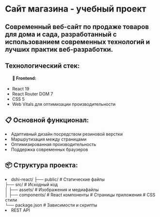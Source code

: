 <h1>Сайт магазина - учебный проект</h1>
<h2>Современный веб-сайт по продаже товаров для дома и сада, разработанный с использованием современных технологий и лучших практик веб-разработки.</h2>
<h2>Технологический стек:</h2>
<ul>
    <h4>🚀 Frontend:</h4>
    <li>React 19</li>
    <li>React Router DOM 7</li>
    <li>CSS 5</li>
    <li>Web Vitals для оптимизации производительности</li>
</ul>
<h2>📋 Основной функционал:</h2>
<li>Адаптивный дизайн посредством резиновой верстки</li>
<li>Маршрутизация между страницами</li>
<li>Оптимизированная производительность</li>
<li>Поддержка современных браузеров</li>
<h2>📦 Структура проекта:</h2>
<li> dshi-react/
├── public/          # Статические файлы<br/>
├── src/             # Исходный код<br/>
│   ├── assets/      # Изображения и медиафайлы<br/>
│   ├── components/  # React компоненты # Страницы приложения # CSS стили <br/>  
└── package.json     # Зависимости и скрипты<br/></li>
<li>REST API</li>
